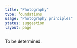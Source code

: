 ```yaml
---
title: "Photography"
type: foundations
usage: "Photography principles"
status: suggestion
layout: page
---
```


To be determined.